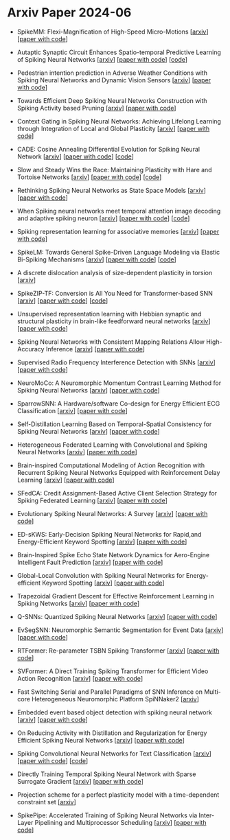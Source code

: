 # Arxiv Paper 2024-06


- SpikeMM: Flexi-Magnification of High-Speed Micro-Motions [[arxiv](https://arxiv.org/abs/2406.00383)] [[paper with code](https://paperswithcode.com/paper/spikemm-flexi-magnification-of-high-speed)]

- Autaptic Synaptic Circuit Enhances Spatio-temporal Predictive Learning of Spiking Neural Networks [[arxiv](https://arxiv.org/abs/2406.00405)] [[paper with code](https://paperswithcode.com/paper/autaptic-synaptic-circuit-enhances-spatio)] [[code](https://github.com/wangtianyi1874/stclif)]

- Pedestrian intention prediction in Adverse Weather Conditions with Spiking Neural Networks and Dynamic Vision Sensors [[arxiv](https://arxiv.org/abs/2406.00473)] [[paper with code](https://paperswithcode.com/paper/pedestrian-intention-prediction-in-adverse)]

- Towards Efficient Deep Spiking Neural Networks Construction with Spiking Activity based Pruning [[arxiv](https://arxiv.org/abs/2406.01072)] [[paper with code](https://paperswithcode.com/paper/towards-efficient-deep-spiking-neural)]

- Context Gating in Spiking Neural Networks: Achieving Lifelong Learning through Integration of Local and Global Plasticity [[arxiv](https://arxiv.org/abs/2406.01883)] [[paper with code](https://paperswithcode.com/paper/context-gating-in-spiking-neural-networks)]

- CADE: Cosine Annealing Differential Evolution for Spiking Neural Network [[arxiv](https://arxiv.org/abs/2406.02349)] [[paper with code](https://paperswithcode.com/paper/cade-cosine-annealing-differential-evolution)] [[code](https://github.com/tank-jiang/cade4snn)]

- Slow and Steady Wins the Race: Maintaining Plasticity with Hare and Tortoise Networks [[arxiv](https://arxiv.org/abs/2406.02596)] [[paper with code](https://paperswithcode.com/paper/slow-and-steady-wins-the-race-maintaining)] [[code](https://github.com/dojeon-ai/hare-tortoise)]

- Rethinking Spiking Neural Networks as State Space Models [[arxiv](https://arxiv.org/abs/2406.02923)] [[paper with code](https://paperswithcode.com/paper/rethinking-spiking-neural-networks-as-state)]

- When Spiking neural networks meet temporal attention image decoding and adaptive spiking neuron [[arxiv](https://arxiv.org/abs/2406.03046)] [[paper with code](https://paperswithcode.com/paper/when-spiking-neural-networks-meet-temporal)] [[code](https://github.com/bollossom/iclr_tiny_snn)]

- Spiking representation learning for associative memories [[arxiv](https://arxiv.org/abs/2406.03054)] [[paper with code](https://paperswithcode.com/paper/spiking-representation-learning-for)]

- SpikeLM: Towards General Spike-Driven Language Modeling via Elastic Bi-Spiking Mechanisms [[arxiv](https://arxiv.org/abs/2406.03287)] [[paper with code](https://paperswithcode.com/paper/spikelm-towards-general-spike-driven-language)] [[code](https://github.com/xingrun-xing/spikelm)]

- A discrete dislocation analysis of size-dependent plasticity in torsion [[arxiv](https://arxiv.org/abs/2406.03375)]

- SpikeZIP-TF: Conversion is All You Need for Transformer-based SNN [[arxiv](https://arxiv.org/abs/2406.03470)] [[paper with code](https://paperswithcode.com/paper/spikezip-tf-conversion-is-all-you-need-for)] [[code](https://github.com/Intelligent-Computing-Research-Group/SpikeZIP-TF)]

- Unsupervised representation learning with Hebbian synaptic and structural plasticity in brain-like feedforward neural networks [[arxiv](https://arxiv.org/abs/2406.04733)] [[paper with code](https://paperswithcode.com/paper/unsupervised-representation-learning-with-3)]

- Spiking Neural Networks with Consistent Mapping Relations Allow High-Accuracy Inference [[arxiv](https://arxiv.org/abs/2406.05371)] [[paper with code](https://paperswithcode.com/paper/spiking-neural-networks-with-consistent)]

- Supervised Radio Frequency Interference Detection with SNNs [[arxiv](https://arxiv.org/abs/2406.06075)] [[paper with code](https://paperswithcode.com/paper/supervised-radio-frequency-interference)]

- NeuroMoCo: A Neuromorphic Momentum Contrast Learning Method for Spiking Neural Networks [[arxiv](https://arxiv.org/abs/2406.06305)] [[paper with code](https://paperswithcode.com/paper/neuromoco-a-neuromorphic-momentum-contrast)]

- SparrowSNN: A Hardware/software Co-design for Energy Efficient ECG Classification [[arxiv](https://arxiv.org/abs/2406.06543)] [[paper with code](https://paperswithcode.com/paper/sparrowsnn-a-hardware-software-co-design-for)]

- Self-Distillation Learning Based on Temporal-Spatial Consistency for Spiking Neural Networks [[arxiv](https://arxiv.org/abs/2406.07862)] [[paper with code](https://paperswithcode.com/paper/self-distillation-learning-based-on-temporal)]

- Heterogeneous Federated Learning with Convolutional and Spiking Neural Networks [[arxiv](https://arxiv.org/abs/2406.09680)] [[paper with code](https://paperswithcode.com/paper/heterogeneous-federated-learning-with)]

- Brain-inspired Computational Modeling of Action Recognition with Recurrent Spiking Neural Networks Equipped with Reinforcement Delay Learning [[arxiv](https://arxiv.org/abs/2406.11778)] [[paper with code](https://paperswithcode.com/paper/brain-inspired-computational-modeling-of)]

- SFedCA: Credit Assignment-Based Active Client Selection Strategy for Spiking Federated Learning [[arxiv](https://arxiv.org/abs/2406.12200)] [[paper with code](https://paperswithcode.com/paper/sfedca-credit-assignment-based-active-client)]

- Evolutionary Spiking Neural Networks: A Survey [[arxiv](https://arxiv.org/abs/2406.12552)] [[paper with code](https://paperswithcode.com/paper/evolutionary-spiking-neural-networks-a-survey)]

- ED-sKWS: Early-Decision Spiking Neural Networks for Rapid,and Energy-Efficient Keyword Spotting [[arxiv](https://arxiv.org/abs/2406.12726)] [[paper with code](https://paperswithcode.com/paper/ed-skws-early-decision-spiking-neural)]

- Brain-Inspired Spike Echo State Network Dynamics for Aero-Engine Intelligent Fault Prediction [[arxiv](https://arxiv.org/abs/2406.12918)] [[paper with code](https://paperswithcode.com/paper/brain-inspired-spike-echo-state-network)]

- Global-Local Convolution with Spiking Neural Networks for Energy-efficient Keyword Spotting [[arxiv](https://arxiv.org/abs/2406.13179)] [[paper with code](https://paperswithcode.com/paper/global-local-convolution-with-spiking-neural)]

- Trapezoidal Gradient Descent for Effective Reinforcement Learning in Spiking Networks [[arxiv](https://arxiv.org/abs/2406.13568)] [[paper with code](https://paperswithcode.com/paper/trapezoidal-gradient-descent-for-effective)]

- Q-SNNs: Quantized Spiking Neural Networks [[arxiv](https://arxiv.org/abs/2406.13672)] [[paper with code](https://paperswithcode.com/paper/q-snns-quantized-spiking-neural-networks)]

- EvSegSNN: Neuromorphic Semantic Segmentation for Event Data [[arxiv](https://arxiv.org/abs/2406.14178)] [[paper with code](https://paperswithcode.com/paper/evsegsnn-neuromorphic-semantic-segmentation)]

- RTFormer: Re-parameter TSBN Spiking Transformer [[arxiv](https://arxiv.org/abs/2406.14180)] [[paper with code](https://paperswithcode.com/paper/rtformer-re-parameter-tsbn-spiking)]

- SVFormer: A Direct Training Spiking Transformer for Efficient Video Action Recognition [[arxiv](https://arxiv.org/abs/2406.15034)] [[paper with code](https://paperswithcode.com/paper/svformer-a-direct-training-spiking)]

- Fast Switching Serial and Parallel Paradigms of SNN Inference on Multi-core Heterogeneous Neuromorphic Platform SpiNNaker2 [[arxiv](https://arxiv.org/abs/2406.17049)]

- Embedded event based object detection with spiking neural network [[arxiv](https://arxiv.org/abs/2406.17617)] [[paper with code](https://paperswithcode.com/paper/embedded-event-based-object-detection-with)]

- On Reducing Activity with Distillation and Regularization for Energy Efficient Spiking Neural Networks [[arxiv](https://arxiv.org/abs/2406.18350)] [[paper with code](https://paperswithcode.com/paper/on-reducing-activity-with-distillation-and)]

- Spiking Convolutional Neural Networks for Text Classification [[arxiv](https://arxiv.org/abs/2406.19230)] [[paper with code](https://paperswithcode.com/paper/spiking-convolutional-neural-networks-for)] [[code](https://github.com/Lvchangze/snn)]

- Directly Training Temporal Spiking Neural Network with Sparse Surrogate Gradient [[arxiv](https://arxiv.org/abs/2406.19645)] [[paper with code](https://paperswithcode.com/paper/directly-training-temporal-spiking-neural)]

- Projection scheme for a perfect plasticity model with a time-dependent constraint set [[arxiv](https://arxiv.org/abs/2406.02218)]

- SpikePipe: Accelerated Training of Spiking Neural Networks via Inter-Layer Pipelining and Multiprocessor Scheduling [[arxiv](https://arxiv.org/abs/2406.06879)] [[paper with code](https://paperswithcode.com/paper/spikepipe-accelerated-training-of-spiking)]

